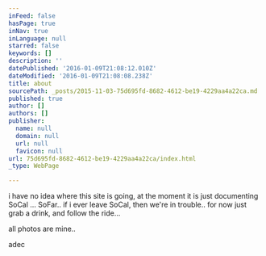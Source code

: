 ```yaml
---
inFeed: false
hasPage: true
inNav: true
inLanguage: null
starred: false
keywords: []
description: ''
datePublished: '2016-01-09T21:08:12.010Z'
dateModified: '2016-01-09T21:08:08.238Z'
title: about
sourcePath: _posts/2015-11-03-75d695fd-8682-4612-be19-4229aa4a22ca.md
published: true
author: []
authors: []
publisher:
  name: null
  domain: null
  url: null
  favicon: null
url: 75d695fd-8682-4612-be19-4229aa4a22ca/index.html
_type: WebPage

---
```

i have no idea where this site is going, at the moment it is just documenting SoCal ... SoFar.. if i ever leave SoCal, then we're in trouble.. for now just grab a drink, and follow the ride...

all photos are mine.. 

adec
